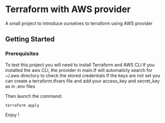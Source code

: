 # Terraform with AWS provider 

A small project to introduce ourselves to terraform using AWS provider

## Getting Started

### Prerequisites

To test this project you will need to install Terraform and AWS CLI
If you installed the aws CLI, the provider in main.tf will automaticly search for ~/.aws directory to check the stored credentials
If the keys are not set you can create a terraform.tfvars file and add your access_key and secret_key as in .env files

Then launch the command:

```
terraform apply
```
Enjoy ! 
